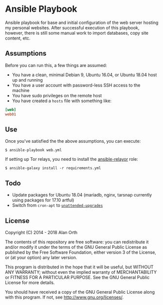 # Ansible Playbook
Ansible playbook for base and initial configuration of the web server hosting my personal websites. After successful execution of this playbook, however, there is still some manual work to import databases, copy site content, etc.

## Assumptions
Before you can run this, a few things are assumed:

- You have a clean, minimal Debian 9, Ubuntu 16.04, or Ubuntu 18.04 host up and running
- You have a user account with password-less SSH access to the machine
- You have sudo privileges on the remote host
- You have created a `hosts` file with something like:

```ini
[web]
web01
```

## Use
Once you've satisfied the the above assumptions, you can execute:

    $ ansible-playbook web.yml

If setting up Tor relays, you need to install the [ansible-relayor](https://github.com/nusenu/ansible-relayor) role:

    $ ansible-galaxy install -r requirements.yml

## Todo

- Update packages for Ubuntu 18.04 (mariadb, nginx, tarsnap currently using packages for 17.10 artful)
- Switch from `cron-apt` to [`unattended-upgrades`](https://wiki.debian.org/UnattendedUpgrades)

## License
Copyright (C) 2014 - 2018 Alan Orth

The contents of this repository are free software: you can redistribute
it and/or modify it under the terms of the GNU General Public License
as published by the Free Software Foundation, either version 3 of the
License, or (at your option) any later version.

This program is distributed in the hope that it will be useful,
but WITHOUT ANY WARRANTY; without even the implied warranty of
MERCHANTABILITY or FITNESS FOR A PARTICULAR PURPOSE.  See the
GNU General Public License for more details.

You should have received a copy of the GNU General Public License
along with this program.  If not, see <http://www.gnu.org/licenses/>.
